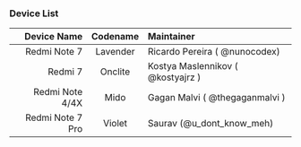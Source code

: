 ### Device List ###
Device Name | Codename | Maintainer
----------------:|:---------------:|:-----
Redmi Note 7     | Lavender        | Ricardo Pereira ( @nunocodex)
Redmi 7          | Onclite         | Kostya Maslennikov ( @kostyajrz )
Redmi Note 4/4X  | Mido            | Gagan Malvi ( @thegaganmalvi )
Redmi Note 7 Pro | Violet          | Saurav (@u_dont_know_meh)
